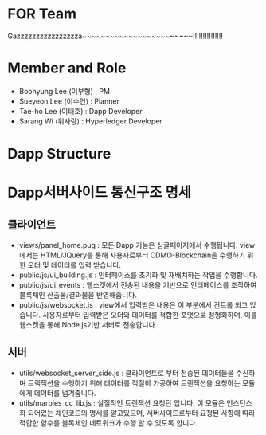 # FOR Team
Gazzzzzzzzzzzzzzzza~~~~~~~~~~~~~~~~~~~~~~~~!!!!!!!!!!!!!!!

# Member and Role
 - Boohyung Lee (이부형) : PM
 - Sueyeon Lee (이수연) : Planner
 - Tae-ho Lee (이태호) : Dapp Developer
 - Sarang Wi (위사랑) : Hyperledger Developer
 
# Dapp Structure

# Dapp서버사이드 통신구조 명세
## 클라이언트
 - views/panel_home.pug : 모든 Dapp 기능은 싱글페이지에서 수행됩니다. view에서는 HTML/JQuery를 통해 사용자로부터 CDMO-Blockchain을 수행하기 위한 오더 및 데이터를 입력 받습니다.
 - public/js/ui_building.js : 인터페이스를 초기화 및 재배치하는 작업을 수행합니다.
 - public/js/ui_events : 웹소켓에서 전송된 내용을 기반으로 인터페이스를 조작하여 블록체인 산출물/결과물을 반영해줍니다.
 - public/js/websocket.js : view에서 입력받은 내용은 이 부분에서 컨트롤 되고 있습니다. 사용자로부터 입력받은 오더와 데이터를 적합한 포맷으로 정형화하며, 이를 웹소켓을 통해 Node.js기반 서버로 전송합니다.
## 서버
 - utils/websocket_server_side.js : 클라이언트로 부터 전송된 데이터들을 수신하며 트랙잭션을 수행하기 위해 데이터를 적절히 가공하여 트랜잭션을 요청하는 모듈에게 데이터를 넘겨줍니다.
 - utils/marbles_cc_lib.js : 실질적인 트랜잭션 요청단 입니다. 이 모듈은 인스턴스화 되어있는 체인코드의 명세를 알고있으며, 서버사이드로부터 요청된 사항에 따라 적합한 함수를 블록체인 네트워크가 수행 할 수 있도록 합니다.
 
